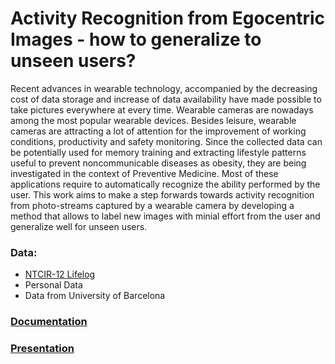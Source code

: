 # Activity Recognition from Egocentric Images - how to generalize to unseen users?

Recent advances in wearable technology, accompanied by the decreasing cost of data storage and increase of data availability have made possible to take pictures everywhere at every time. Wearable cameras are nowadays among the most popular wearable devices. Besides leisure, wearable cameras are attracting a lot of attention for the improvement of working conditions,  productivity and safety monitoring. Since the collected data can be potentially used for memory training and extracting lifestyle patterns useful to prevent noncommunicable diseases  as obesity, they are being investigated in the context of Preventive Medicine.  Most of these applications require to automatically recognize the ability performed by the user. This work aims to make a step forwards towards activity recognition from photo-streams captured by a wearable camera by developing a method that allows to label new images with minial effort from the user and generalize well for unseen users.

### Data:
 * [NTCIR-12 Lifelog](http://research.nii.ac.jp/ntcir/permission/ntcir-12/perm-en-Lifelog.html)
 * Personal Data
 * Data from University of Barcelona
 
### [Documentation](https://docs.google.com/document/d/1yZ9QhQklhBVA-EvjPj3sq03G_ocJ5pE5TUpEYI4hDm4/edit?usp=sharing)

### [Presentation](https://docs.google.com/presentation/d/1S1qKySyfZ9gRh7hiWl09zjnMf4OqplKHN6ugL4aCoyU/edit?usp=sharing)
